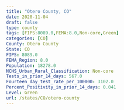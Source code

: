 ```yaml
---
title: "Otero County, CO"
date: 2020-11-04
draft: false
type: county
tags: [FIPS:8089.0,FEMA:8.0,Non-core,Green]
categories: [CO]
County: Otero County
State: CO
FIPS: 8089.0
FEMA_Region: 8.0
Population: 18278.0
NCHS_Urban_Rural_Classification: Non-core
Tests_in_prior_14_days: 567.0
Fourteen_day_test_rate_per_100000: 3102.0
Percent_Positivity_in_prior_14_days: 0.041
Level: Green
url: /states/CO/otero-county
---
```




